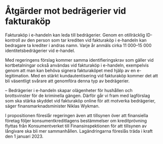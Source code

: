 # Åtgärder mot bedrägerier vid fakturaköp

Fakturaköp i e-handeln kan leda till bedrägerier. Genom en otillräcklig ID-kontroll av den person som tar krediten vid fakturaköp i e-handeln kan bedragare ta krediter i andras namn. Varje år anmäls cirka 11 000–15 000 identitetsbedrägerier vid e-handel.

Med regeringens förslag kommer samma identifieringskrav som gäller vid kortbetalningar också användas vid fakturaköp i e-handeln, exempelvis genom att man kan behöva signera fakturaköpet med hjälp av en e-legitimation. Med en stärkt kundautentisering vid fakturaköp kommer det att bli väsentligt svårare att genomföra denna typ av bedrägerier.

– Bedrägerier i e-handeln skapar olägenheter för hushållen och brottsvinster för de kriminella gängen. Därför går vi fram med lagförslag som ska stärka skyddet vid fakturaköp online för att motverka bedrägerier, säger finansmarknadsminister Niklas Wykman.

I propositionen föreslår regeringen även att tillsynen över att finansiella företag följer konsumentkreditlagens bestämmelser om kreditprövning flyttas från Konsumentverket till Finansinspektionen för att tillsynen av långivare ska bli mer sammanhållen. Lagändringarna föreslås träda i kraft den 1 januari 2023.

